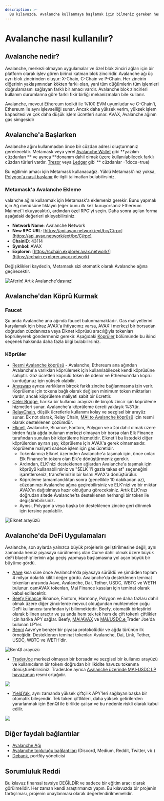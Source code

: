 ```yaml
---
description: >-
  Bu kılavuzda, Avalanche kullanmaya başlamak için bilmeniz gereken her şeyi açıklayacağız.
---
```


# Avalanche nasıl kullanılır?

## Avalanche nedir?

Avalanche, merkezi olmayan uygulamalar ve özel blok zinciri ağları için bir platform olarak işlev gören birinci katman blok zinciridir. Avalanche ağı üç ayrı blok zincirinden oluşur: X-Chain, C-Chain ve P-Chain. Her zincirin diğerinin yaklaşımından kökten farklı olan, yani tüm düğümlerin tüm işlemleri doğrulamasını sağlayan farklı bir amacı vardır. Avalanche blok zincirleri kullanım durumlarına göre farklı fikir birliği mekanizmaları bile kullanır.

Avalanche, mevcut Ethereum toolkit ile %100 EVM uyumludur ve C-Chain'i, Ethereum ile aynı işlevselliği sunar. Ancak daha yüksek verim, yüksek işlem kapasitesi ve çok daha düşük işlem ücretleri sunar. AVAX, Avalanche ağının gas simgesidir

## Avalanche'a Başlarken

Avalanche ağını kullanmadan önce bir cüzdan adresi oluşturmanız gerekecektir. Metamask veya yerel [Avalanche Wallet](https://wallet.avax.network) gibi \*\*yazılım cüzdanları \*\* ve ayrıca \*\*donanım dahil olmak üzere kullanılabilecek farklı cüzdan türleri vardır. [Trezor](https://trezor.io/coins/) veya [Ledger](https://support.ledger.com/hc/en-us/articles/360020765779-Avalanche-AVAX) gibi \*\* cüzdanlar -?docs=true)

Bu eğitimin amacı için Metamask kullanacağız. Yüklü Metamask'ınız yoksa, [Polygon'a nasıl başlanır](../polygon-tutorials/how-to-get-started-on-polygon.md#downloading-metamask) ile ilgili talimatları bulabilirsiniz.

### Metamask'a Avalanche Ekleme

valanche ağını kullanmak için Metamask'a eklemeniz gerekir. Bunu yapmak için Ağ menüsüne tıklayın (eğer bunu ilk kez kuruyorsanız Ethereum Mainnet'i okuyacaktır), ardından özel RPC'yi seçin. Daha sonra açılan forma aşağıdaki değerleri ekleyebilirsiniz:

* **Network Name**: Avalanche Network
* **New RPC URL**: [https://api.avax.network/ext/bc/C/rpc](https://api.avax.network/ext/bc/C/rpc)
* **ChainID**: 43114
* **Symbol**: AVAX
* **Explorer**: [https://cchain.explorer.avax.network/](https://cchain.explorer.avax.network)

Değişiklikleri kaydedin, Metamask sizi otomatik olarak Avalanche ağına geçirecektir.

![Aferin! Artık Avalanche'dasınız!](<../.gitbook/assets/Screen Shot 2021-10-12 at 8.59.08 PM.png>)

## Avalanche'dan Köprü Kurmak

### Faucet

Şu anda Avalanche ana ağında faucet bulunmamaktadır. Gas maliyetlerini karşılamak için biraz AVAX'a ihtiyacınız varsa, AVAX'i merkezi bir borsadan doğrudan cüzdanınıza veya Elknet köprüsü aracılığıyla tokenları köprüleyerek göndermeniz gerekir. Aşağıdaki [Köprüler](nasıl-başlangıç-on-avalanche.md#bridges) bölümünde bu ikinci seçenek hakkında daha fazla bilgi bulabilirsiniz.

### Köprüler

* [Resmi Avalanche köprüsü](https://bridge.avax.network) - Avalanche, Ethereum ana ağından Avalanche'a varlıkları köprülemek için kullanılabilecek kendi köprüsüne sahiptir. Gaz ücretleri köprülü token ile ödenir ve Ethereum'dan köprü kurduğunuz için yüksek olabilir.
* [Anyswap](https://anyswap.exchange/#/bridge) ayrıca varlıkların birçok farklı zincire bağlanmasına izin verir. Köprüleme için tokena bağlı olarak değişen minimum token miktarları vardır, ancak köprüleme maliyeti sabit bir ücrettir.
* [Celer Bridge](https://cbridge.celer.network/#/transfer), harika bir kullanıcı arayüzü ile birçok zincir için köprüleme hizmetleri sunar. Avalanche'a köprüleme ücreti yaklaşık %3'tür.
* [RelayChain](https://app.relaychain.com/#/cross-chain-bridge-transfer), düşük ücretlerle kullanımı kolay ve sezgisel bir arayüz sunar. Ek not olarak, Relay Chain, [MAI to Avalanche köprüsü](../mai-university/mai-metaverse.md#avalanche) için resmi olarak desteklenen çözümdür.
* [Elknet](https://app.elk.finance/#/elknet), Avalanche, Binance, Fantom, Polygon ve xDai dahil olmak üzere birden fazla ağda bulunan merkezi olmayan bir borsa olan Elk Finance tarafından sunulan bir köprüleme hizmetidir. Elknet'i bu listedeki diğer köprülerden ayıran şey, köprüleme için AVAX'a gerek olmamasıdır. Köprüleme maliyeti sadece işlem için gas ücretidir.
  * Tokenlarınızı Elknet üzerinden Avalanche'a taşımak için, önce onları Elk Finance'in tokenı olan Elk'e dönüştürmeniz gerekir.
  * Ardından, ELK'nizi desteklenen ağlardan Avalanche'a taşımak için köprüyü kullanabilirsiniz ve "$ELK 1'i gazla takas et" seçeneğini işaretlerseniz, transferinizin bir kısmı AVAX'a dönüştürülür.
  * Köprüleme tamamlandıktan sonra (genellikle 10 dakikadan az), cüzdanınızı Avalanche ağına geçirebilirsiniz ve ELK'nizi ve bir miktar AVAX'ın dağıtılmaya hazır olduğunu göreceksiniz. Artık ELK'nızı doğrudan sitede Avalanche'ta desteklenen herhangi bir token ile değiştirebilirsiniz.
  * Aynısı, Polygon'a veya başka bir desteklenen zincire geri dönmek için tersine yapılabilir.

![Elknet arayüzü](<../.gitbook/assets/Screen Shot 2021-10-12 at 9.49.30 PM.png>)

## Avalanche'da DeFi Uygulamaları

Avalanche, son aylarda yalnızca büyük  projelerin geliştirilmesine değil, aynı zamanda henüz piyasaya sürülmemiş olan Curve dahil olmak üzere büyük deFi bluechip'lerinin ağa geçiş yapmaya başlamasına yol açan büyük bir büyüme gördü.

* [Aave](https://app.aave.com/dashboard) kısa süre önce Avalanche'da piyasaya sürüldü ve şimdiden toplam 4 milyar dolarlık kilitli değer gördü. Avalanche'da desteklenen teminat tokenları arasında Aave, Avalanche, Dai, Tether, USDC, WBTC ve WETH bulunur. camAVAX tokenları, Mai Finance kasaları için teminat olarak kabul edilecektir.
* [Beefy Finance](https://app.beefy.finance/#/avax) Binance, Fantom, Harmony, Polygon ve daha fazlası dahil olmak üzere diğer zincirlerde mevcut olduğundan muhtemelen çoğu DeFi kullanıcısı tarafından iyi bilinmektedir. Beefy, otomatik birleştirici olarak bilinen araçtır ve şu anda hem tek tek hem de çift tokenlı çiftlikler için harika APY sağlar. Beefy, [MAI/AVAX](https://app.beefy.finance/#/avax/vault/joe-mai-wavax) ve [MAI/USDC.e ](https://app.beefy.finance/#/avax/vault/joe-mai-usdc.e)Trader Joe'da bulunan LP'ler.
* [Benqi](https://app.benqi.fi/markets) Aave'ye benzer bir piyasa protokolüdür ve ağda türünün ilk örneğidir. Desteklenen teminat tokenları Avalanche, Dai, Link, Tether, USDC, WBTC ve WETH'dir.

![BenQI arayüzü](<../.gitbook/assets/Screen Shot 2021-10-12 at 10.11.19 PM.png>)

* [TraderJoe](https://www.traderjoexyz.com/#/home) merkezi olmayan bir borsadır ve sezgisel bir kullanıcı arayüzü ve kullanıcıların bir tokenı doğrudan bir likidite havuzu tokenına dönüştürebilirsiniz. TraderJoe ayrıca [Avalanche üzerinde MAI-USDC LP havuzunun](../mai-university/mai-metaverse.md#using-mai-on-avax) resmi ortağıdır.

![](<../.gitbook/assets/Screen Shot 2021-10-12 at 10.31.18 PM.png>)

* [YieldYak](https://yieldyak.com/farms), aynı zamanda yüksek çiftçilik APY'leri sağlayan başka bir otomatik bileşendir. Tek token çiftlikleri, daha yüksek getirilerden yararlanmak için BenQI ile birlikte çalışır ve bu nedenle riskli olarak kabul edilir.

![](<../.gitbook/assets/Screen Shot 2021-10-12 at 10.20.18 PM.png>)

## Diğer faydalı bağlantılar

* [Avalanche Ağı](https://www.avax.network/)
* [Avalanche topluluğu bağlantıları](https://www.avax.network/community) (Discord, Medium, Reddit, Twitter, vb.)
* [Debank](https://debank.com), portföy yöneticisi

## Sorumluluk Reddi

Bu kılavuz finansal tavsiye DEĞİLDİR ve sadece bir eğitim aracı olarak görülmelidir. Her zaman kendi araştırmanızı yapın. Bu kılavuzda bir projenin tartışılması, projenin onaylanması olarak değerlendirilmemelidir.

